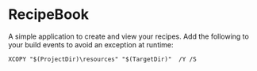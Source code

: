 # RecipeBook
A simple application to create and view your recipes.
Add the following to your build events to avoid an exception at runtime:
```
XCOPY "$(ProjectDir)\resources" "$(TargetDir)"  /Y /S
```
